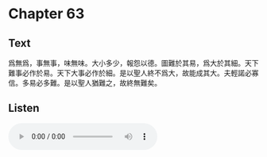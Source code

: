 # Chapter 63

## Text

爲無爲，事無事，味無味。大小多少，報怨以德。圖難於其易，爲大於其細。天下難事必作於易。天下大事必作於細。是以聖人終不爲大，故能成其大。夫輕諾必寡信。多易必多難。是以聖人猶難之，故終無難矣。

## Listen

<audio controls>
  <source src="./generated_audio/daodejing_63.wav" type="audio/wav">
  Your browser does not support the audio element.
</audio>
